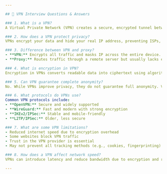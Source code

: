 ```yaml
---

## 🎤 VPN Interview Questions & Answers

### 1. What is a VPN?
A Virtual Private Network (VPN) creates a secure, encrypted tunnel between your device and the internet. It masks your IP address and routes traffic through a remote server, enhancing privacy and security.

### 2. How does a VPN protect privacy?
VPNs encrypt your data and hide your real IP address, preventing ISPs, hackers, or surveillance systems from tracking your online activity or location.

### 3. Difference between VPN and proxy?
- **VPN:** Encrypts all traffic and masks IP across the entire device.
- **Proxy:** Routes traffic through a remote server but usually lacks encryption and only works at the application level (e.g., browser).

### 4. What is encryption in VPN?
Encryption in VPNs converts readable data into ciphertext using algorithms like AES-256. This ensures that even if data is intercepted, it cannot be understood without the decryption key.

### 5. Can VPN guarantee complete anonymity?
No. While VPNs improve privacy, they do not guarantee full anonymity. VPN providers may log data, and other factors like browser fingerprinting or DNS leaks can still expose identity.

### 6. What protocols do VPNs use?
Common VPN protocols include:
- **OpenVPN:** Secure and widely supported
- **WireGuard:** Fast and modern with strong encryption
- **IKEv2/IPSec:** Stable and mobile-friendly
- **L2TP/IPSec:** Older, less secure

### 7. What are some VPN limitations?
- Reduced internet speed due to encryption overhead
- Some websites block VPN traffic
- Trust in the VPN provider is essential
- May not prevent all tracking methods (e.g., cookies, fingerprinting)

### 8. How does a VPN affect network speed?
VPNs can introduce latency and reduce bandwidth due to encryption and rerouting through remote servers. Speed depends on server location, protocol used, and provider quality.

---
```

